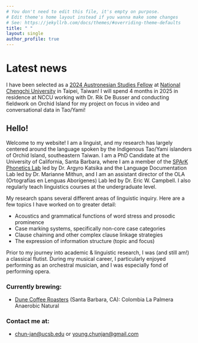 ```yaml
---
# You don't need to edit this file, it's empty on purpose.
# Edit theme's home layout instead if you wanna make some changes
# See: https://jekyllrb.com/docs/themes/#overriding-theme-defaults
title: " "
layout: single
author_profile: true
---
```


# Latest news

I have been selected as a [2024 Austronesian Studies Fellow](https://ofas.nccu.edu.tw/news/60) at [National Chengchi University](https://www.nccu.edu.tw/index.php?Lang=en) in Taipei, Taiwan! I will spend 4 months in 2025 in residence at NCCU working with Dr. Rik De Busser and conducting fieldwork on Orchid Island for my project on focus in video and conversational data in Tao/Yami!

## Hello!

Welcome to my website! I am a linguist, and my research has largely centered around the language spoken by the Indigenous Tao/Yami islanders of Orchid Island, southeastern Taiwan. I am a PhD Candidate at the University of California, Santa Barbara, where I am a member of the [SPArK Phonetics Lab](https://www.ucsb-spark.com/) led by Dr. Argyro Katsika and the Language Documentation Lab led by Dr. Marianne Mithun, and I am an assistant director of the OLA (Ortografías en Lenguas Aborígenes) Lab led by Dr. Eric W. Campbell. I also regularly teach linguistics courses at the undergraduate level.

My research spans several different areas of linguistic inquiry. Here are a few topics I have worked on to greater detail:
- Acoustics and grammatical functions of word stress and prosodic prominence
- Case marking systems, specifically non-core case categories
- Clause chaining and other complex clause linkage strategies
- The expression of information structure (topic and focus)

Prior to my journey into academic & linguistic research, I was (and still am!) a classical flutist. During my musical career, I particularly enjoyed performing as an orchestral musician, and I was especially fond of performing opera.

### Currently brewing:
- [Dune Coffee Roasters](https://www.dunecoffee.com/) (Santa Barbara, CA): Colombia La Palmera Anaerobic Natural

### Contact me at:
- <chun-jan@ucsb.edu> or <young.chunjan@gmail.com>
